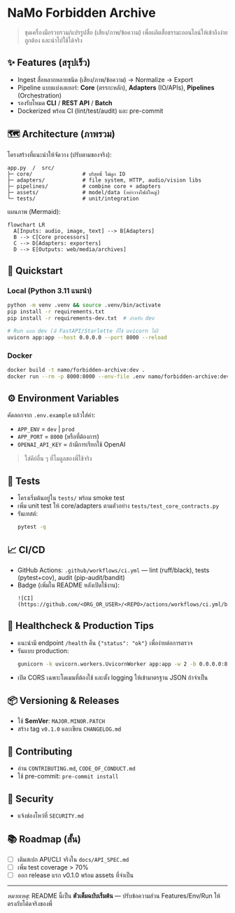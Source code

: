 # NaMo Forbidden Archive

> ชุดเครื่องมือรวบรวม/แปรรูปสื่อ (เสียง/ภาพ/ข้อความ) เพื่อผลิตสื่อธรรมะออนไลน์ให้เข้าถึงง่าย ถูกต้อง และนำไปใช้ได้จริง

## ✨ Features (สรุปเร็ว)
- Ingest สื่อหลากหลายชนิด (เสียง/ภาพ/ข้อความ) → Normalize → Export
- Pipeline แบบแบ่งเลเยอร์: **Core** (ตรรกะหลัก), **Adapters** (IO/APIs), **Pipelines** (Orchestration)
- รองรับโหมด **CLI** / **REST API** / **Batch**
- Dockerized พร้อม CI (lint/test/audit) และ pre-commit

## 🗺️ Architecture (ภาพรวม)
โครงสร้างที่แนะนำให้จัดวาง (ปรับตามของจริง):
```
app.py  /  src/
├─ core/                # บริสุทธิ์ ไม่ผูก IO
├─ adapters/            # file system, HTTP, audio/vision libs
├─ pipelines/           # combine core + adapters
├─ assets/              # model/data (อย่าวางไฟล์ใหญ่)
└─ tests/               # unit/integration
```

แผนภาพ (Mermaid):
```mermaid
flowchart LR
  A[Inputs: audio, image, text] --> B[Adapters]
  B --> C[Core processors]
  C --> D[Adapters: exporters]
  D --> E[Outputs: web/media/archives]
```

## 🚀 Quickstart
### Local (Python 3.11 แนะนำ)
```bash
python -m venv .venv && source .venv/bin/activate
pip install -r requirements.txt
pip install -r requirements-dev.txt  # สำหรับ dev

# Run แบบ dev (มี FastAPI/Starlette ก็ใช้ uvicorn ได้)
uvicorn app:app --host 0.0.0.0 --port 8000 --reload
```

### Docker
```bash
docker build -t namo/forbidden-archive:dev .
docker run --rm -p 8000:8000 --env-file .env namo/forbidden-archive:dev
```

## ⚙️ Environment Variables
คัดลอกจาก `.env.example` แล้วใส่ค่า:
- `APP_ENV` = `dev` | `prod`
- `APP_PORT` = `8000` (หรือที่ต้องการ)
- `OPENAI_API_KEY` = ถ้ามีการเรียกใช้ OpenAI
> ใส่คีย์อื่น ๆ ที่โมดูลของพี่ใช้จริง

## 🧪 Tests
- โครงเริ่มต้นอยู่ใน `tests/` พร้อม smoke test
- เพิ่ม unit test ให้ core/adapters ตามตัวอย่าง `tests/test_core_contracts.py`
- รันเทสต์:
  ```bash
  pytest -q
  ```

## 📈 CI/CD
- GitHub Actions: `.github/workflows/ci.yml` — lint (ruff/black), tests (pytest+cov), audit (pip-audit/bandit)
- Badge (เพิ่มใน README หลังเปิดใช้งาน):
  ```
  ![CI](https://github.com/<ORG_OR_USER>/<REPO>/actions/workflows/ci.yml/badge.svg)
  ```

## 🏥 Healthcheck & Production Tips
- แนะนำมี endpoint `/health` คืน `{"status": "ok"}` เพื่อง่ายต่อการตรวจ
- รันแบบ production:
  ```bash
  gunicorn -k uvicorn.workers.UvicornWorker app:app -w 2 -b 0.0.0.0:8000
  ```
- เปิด CORS เฉพาะโดเมนที่ต้องใช้ และตั้ง logging ให้เข้ามาตรฐาน JSON ถ้าจำเป็น

## 📦 Versioning & Releases
- ใช้ **SemVer**: `MAJOR.MINOR.PATCH`
- สร้าง tag `v0.1.0` และเขียน `CHANGELOG.md`

## 🤝 Contributing
- อ่าน `CONTRIBUTING.md`, `CODE_OF_CONDUCT.md`
- ใช้ pre-commit: `pre-commit install`

## 🔐 Security
- แจ้งช่องโหว่ที่ `SECURITY.md`

## 📚 Roadmap (สั้น)
- [ ] เติมสเปก API/CLI จริงใน `docs/API_SPEC.md`
- [ ] เพิ่ม test coverage > 70%
- [ ] ออก release แรก v0.1.0 พร้อม assets ที่จำเป็น

---
_หมายเหตุ_: README นี้เป็น **ตัวเต็มฉบับเริ่มต้น** — ปรับข้อความส่วน Features/Env/Run ให้ตรงกับโค้ดจริงของพี่
